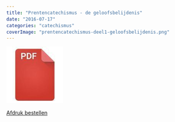 ```yaml
---
title: "Prentencatechismus - de geloofsbelijdenis"
date: "2016-07-17"
categories: "catechismus"
coverImage: "prentencatechismus-deel1-geloofsbelijdenis.png"
---
```


<!--more-->

[![pdf](images/2bdd26a893f94f1d69b5a89ee751a599-150x150.jpg)](http://prentencatechismus.org/wp-content/uploads/2014/03/prentencatechismus-deel1-geloofsbelijdenis.pdf)

[Afdruk bestellen](https://www.peecho.com/print/en/11174)
